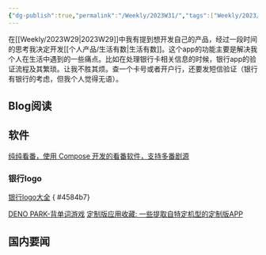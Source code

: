 ```yaml
---
{"dg-publish":true,"permalink":"/Weekly/2023W31/","tags":["Weekly/2023/W31","动漫","银行","背单词","资源"],"noteIcon":""}
---
```



在[[Weekly/2023W29\|2023W29]]中我有提到想开发自己的产品，经过一段时间的思考我决定开发[[个人产品/生活有数\|生活有数]]。这个app的功能主要是解决我个人在生活中遇到的一些痛点。比如在处理银行卡相关信息的时候，银行app的验证流程及其繁琐。让我不胜其烦。查一个卡号或者开户行，还要发短信验证（银行有银行的考虑，但我个人觉得无语）。


## Blog阅读


## 软件
[纯纯看番，使用 Compose 开发的看番软件，支持多番剧源](https://github.com/easybangumiorg/easybangumi)
### 银行logo
[ 银行logo大全](https://github.com/heavenforhb/bankInfo)
{ #4584b7}




[DENO PARK-背单词游戏](https://denopark.com/)
[定制版应用收藏: 一些提取自特定机型的定制版APP](https://gitee.com/ww3w/dzb)

## 国内要闻

